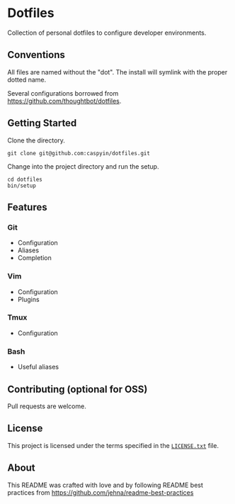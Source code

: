 Dotfiles
========

Collection of personal dotfiles to configure developer environments.

Conventions
-----------

All files are named without the "dot". The install will symlink with the proper
dotted name.

Several configurations borrowed from https://github.com/thoughtbot/dotfiles.

Getting Started
---------------

Clone the directory.

    git clone git@github.com:caspyin/dotfiles.git

Change into the project directory and run the setup.

    cd dotfiles
    bin/setup

Features
--------

### Git

* Configuration
* Aliases
* Completion

### Vim

* Configuration
* Plugins

### Tmux

* Configuration

### Bash

* Useful aliases

Contributing (optional for OSS)
-------------------------------

Pull requests are welcome.

License
-------

This project is licensed under the terms specified in the [`LICENSE.txt`] file.

[`LICENSE.txt`]: /LICENSE.txt

About
-----

This README was crafted with love and by following README best practices from
https://github.com/jehna/readme-best-practices

